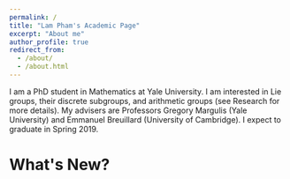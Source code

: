 ```yaml
---
permalink: /
title: "Lam Pham's Academic Page"
excerpt: "About me"
author_profile: true
redirect_from: 
  - /about/
  - /about.html
---
```


I am a PhD student in Mathematics at Yale University. I am interested in Lie groups, their discrete subgroups, and arithmetic groups (see Research for more details). My advisers are Professors Gregory Margulis (Yale University) and Emmanuel Breuillard (University of Cambridge). I expect to graduate in Spring 2019.

What's New?
===========
